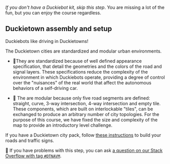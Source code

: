 _If you don't have a Duckiebot kit, skip this step_. You are missing a lot of the fun, but you can enjoy the course regardless.


## Duckietown assembly and setup  

Duckiebots like driving in Duckietowns!

The Duckietown cities are standardized and modular urban environments.

- 📐They are standardized because of well defined appearance specification, that detail the geometries and the colors of the road and signal layers. These specifications reduce the complexity of the environment in which Duckiebots operate, providing a degree of control over the "nuisances" of the real world that affect the autonomous behaviors of a self-driving car.   

- 🧩 The are modular because only five road segments are defined: straight, curve, 3-way intersection, 4-way intersection and empty tile. These components, which are built on interlockable "tiles", can be exchanged to produce an arbitrary number of city topologies. For the purpose of this course, we have fixed the size and complexity of the map to provide an introductory level challenge.

If you have a Duckietown city pack, follow [these instructions][duckiebook-city-assembly] to build your roads and traffic signs.

🤔 If you have problems with this step, you can ask [a question on our Stack Overflow with tag `#DTNAVM`](https://stackoverflow.com/c/duckietown/questions/tagged/DTNAVM).

[duckiebook-city-assembly]: https://docs.duckietown.org/daffy/opmanual_duckietown/out/index.html

